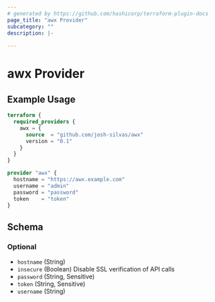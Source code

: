 ```yaml
---
# generated by https://github.com/hashicorp/terraform-plugin-docs
page_title: "awx Provider"
subcategory: ""
description: |-
  
---
```


# awx Provider



## Example Usage

```terraform
terraform {
  required_providers {
    awx = {
      source  = "github.com/josh-silvas/awx"
      version = "0.1"
    }
  }
}

provider "awx" {
  hostname = "https://awx.example.com"
  username = "admin"
  password = "password"
  token    = "token"
}
```

<!-- schema generated by tfplugindocs -->
## Schema

### Optional

- `hostname` (String)
- `insecure` (Boolean) Disable SSL verification of API calls
- `password` (String, Sensitive)
- `token` (String, Sensitive)
- `username` (String)
